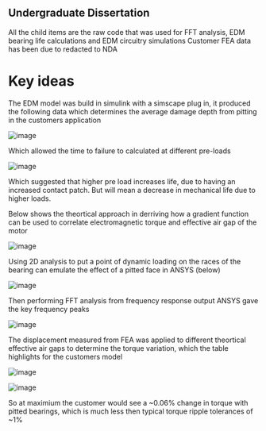 ## Undergraduate Dissertation
All the child items are the raw code that was used for FFT analysis, EDM bearing life calculations and EDM circuitry simulations 
Customer FEA data has been due to redacted to NDA

# Key ideas
The EDM model was build in simulink with a simscape plug in, it produced the following data which determines the average damage depth from pitting in the customers application 

![image](https://user-images.githubusercontent.com/83457561/130152318-15669fcb-75ea-43df-a71a-573db4351cfc.png)

Which allowed the time to failure to calculated at different pre-loads

![image](https://user-images.githubusercontent.com/83457561/130152390-bc7e367b-d4bf-418a-9ddf-41edc1408e53.png)

Which suggested that higher pre load increases life, due to having an increased contact patch. But will mean a decrease in mechanical life due to higher loads.

Below shows the theortical approach in derriving how a gradient function can be used to correlate electromagnetic torque and effective air gap of the motor

![image](https://user-images.githubusercontent.com/83457561/130152611-ab351412-46d5-48a8-9644-2f54244293c9.png)

Using 2D analysis to put a point of dynamic loading on the races of the bearing can emulate the effect of a pitted face in ANSYS (below)

![image](https://user-images.githubusercontent.com/83457561/130151607-44ed35d9-7965-491d-ba8e-8caba1330309.png)

Then performing FFT analysis from frequency response output ANSYS gave the key frequency peaks

![image](https://user-images.githubusercontent.com/83457561/130151552-ea43995d-2f07-4c1a-88f3-45c2ab70a65e.png)

The displacement measured from FEA was applied to different theortical effective air gaps to determine the torque variation, which the table highlights for the customers model  

![image](https://user-images.githubusercontent.com/83457561/130151506-bea547a4-68c3-4a5e-9b61-35f30bf73feb.png)

![image](https://user-images.githubusercontent.com/83457561/130151522-8d09f2ed-0feb-4d79-b09f-77d3488509cb.png)

So at maximium the customer would see a ~0.06% change in torque with pitted bearings, which is much less then typical torque ripple tolerances of ~1%
